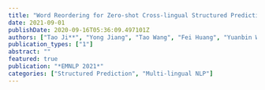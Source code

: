 ```yaml
---
title: "Word Reordering for Zero-shot Cross-lingual Structured Prediction"
date: 2021-09-01
publishDate: 2020-09-16T05:36:09.497101Z
authors: ["Tao Ji**", "Yong Jiang", "Tao Wang", "Fei Huang", "Yuanbin Wu", "Xiaoling Wang"]
publication_types: ["1"]
abstract: ""
featured: true
publication: "*EMNLP 2021*"
categories: ["Structured Prediction", "Multi-lingual NLP"]
---
```


